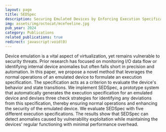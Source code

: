 ```yaml
---
layout: page
title: SEDSpec
description: Securing Emulated Devices by Enforcing Execution Specification
img: assets/img/octocat/mcefeeline.jpg
pub_year: 2024
category: Publications
related_publications: true
redirect: javascript:void(0)
---
```


Device emulation is a vital aspect of virtualization, yet remains vulnerable to security threats. Prior research has focused on monitoring I/O data flow or identifying internal device anomalies but often falls short in precision and automation. In this paper, we propose a novel method that leverages the normal operations of an emulated device to formulate an execution specification. The specification acts as a criterion to evaluate the device's behavior and state transitions. We implement SEDSpec, a prototype system that automatically generates the execution specification for an emulated device and devises three check strategies for identifying any deviations from this specification, thereby ensuring normal operations and enhancing the security of the emulated device. We evaluate SEDSpec with five different execution specifications. The results show that SEDSpec can detect anomalies caused by vulnerability exploitation while maintaining the devices' regular functioning with minimal performance overhead.
